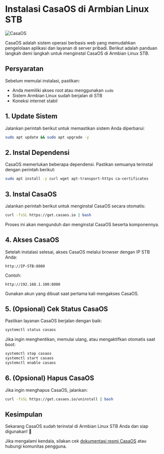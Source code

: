 # Instalasi CasaOS di Armbian Linux STB

![CasaOS]([https://scontent-cgk1-1.xx.fbcdn.net/v/t39.30808-6/475794704_2327825944243261_9181982750804430447_n.jpg?_nc_cat=109&ccb=1-7&_nc_sid=833d8c&_nc_ohc=gfnV35ZzoaQQ7kNvgF5E_WG&_nc_zt=23&_nc_ht=scontent-cgk1-1.xx&_nc_gid=AIFsOFUgQ5cCj9XaRKoBqXC&oh=00_AYAkvavQCFY928WFVyeY2vcuexKZ7L8pbmpH4QVACzKquA&oe=67A9E847)

CasaOS adalah sistem operasi berbasis web yang memudahkan pengelolaan aplikasi dan layanan di server pribadi. Berikut adalah panduan langkah demi langkah untuk menginstal CasaOS di Armbian Linux STB.

## Persyaratan
Sebelum memulai instalasi, pastikan:
- Anda memiliki akses root atau menggunakan `sudo`
- Sistem Armbian Linux sudah berjalan di STB
- Koneksi internet stabil

## 1. Update Sistem
Jalankan perintah berikut untuk memastikan sistem Anda diperbarui:

```bash
sudo apt update && sudo apt upgrade -y
```

## 2. Instal Dependensi
CasaOS memerlukan beberapa dependensi. Pastikan semuanya terinstal dengan perintah berikut:

```bash
sudo apt install -y curl wget apt-transport-https ca-certificates
```

## 3. Instal CasaOS
Jalankan perintah berikut untuk menginstal CasaOS secara otomatis:

```bash
curl -fsSL https://get.casaos.io | bash
```

Proses ini akan mengunduh dan menginstal CasaOS beserta komponennya.

## 4. Akses CasaOS
Setelah instalasi selesai, akses CasaOS melalui browser dengan IP STB Anda:

```
http://IP-STB:8080
```

Contoh:

```
http://192.168.1.100:8080
```

Gunakan akun yang dibuat saat pertama kali mengakses CasaOS.

## 5. (Opsional) Cek Status CasaOS
Pastikan layanan CasaOS berjalan dengan baik:

```bash
systemctl status casaos
```

Jika ingin menghentikan, memulai ulang, atau mengaktifkan otomatis saat boot:

```bash
systemctl stop casaos
systemctl start casaos
systemctl enable casaos
```

## 6. (Opsional) Hapus CasaOS
Jika ingin menghapus CasaOS, jalankan:

```bash
curl -fsSL https://get.casaos.io/uninstall | bash
```

## Kesimpulan
Sekarang CasaOS sudah terinstal di Armbian Linux STB Anda dan siap digunakan! 🚀

Jika mengalami kendala, silakan cek [dokumentasi resmi CasaOS](https://github.com/IceWhaleTech/CasaOS) atau hubungi komunitas pengguna.


